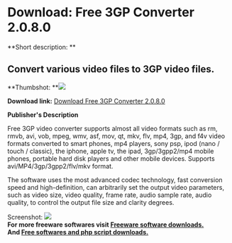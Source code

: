 # Download: Free 3GP Converter 2.0.8.0

**Short description: **

## Convert various video files to 3GP video files.

  
**Thumbshot: **![](http://www.freewarefiles.com/screenshot/shxn_3gpconverter_md.jpg)   
  
**Download link:** [Download Free 3GP Converter 2.0.8.0](http://freesoftwares.boysofts.com/Free-3GP-Converter_program_79571.html)  
  

**Publisher's Description**  
  

Free 3GP video converter supports almost all video formats such as rm, rmvb,
avi, vob, mpeg, wmv, asf, mov, qt, mkv, flv, mp4, 3gp, and f4v video formats
converted to smart phones, mp4 players, sony psp, ipod (nano / touch /
classic), the iphone, apple tv, the ipad, 3gp/3gpp2/mp4 mobile phones,
portable hard disk players and other mobile devices. Supports
avi/MP4/3gp/3gpp2/flv/mkv format.

The software uses the most advanced codec technology, fast conversion speed
and high-definition, can arbitrarily set the output video parameters, such as
video size, video quality, frame rate, audio sample rate, audio quality, to
control the output file size and clarity degrees.

  
  
Screenshot: ![](http://www.freewarefiles.com/screenshot/shxn_3gpconverter.jpg)  
**For more freeware softwares visit [Freeware software downloads.](http://freesoftwares.boysofts.com/)**   
**And [Free softwares and php script downloads.](http://www.boysofts.com/)**

